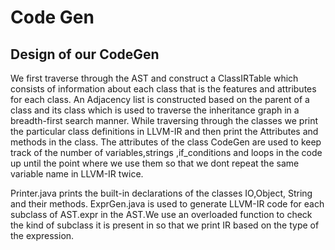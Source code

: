 # Code Gen



## Design of our CodeGen

We first traverse through the AST and construct a ClassIRTable which consists of information about each class that is the features and attributes for each class. An Adjacency list is constructed based on the parent of a class and its class which is used to traverse the inheritance graph in a breadth-first search manner. While traversing through the classes we print the particular class definitions in LLVM-IR and then print the Attributes and methods in the class. The attributes of the class CodeGen are used to keep track of the number of variables,strings ,if_conditions and loops in the code up until the point where we use them so that we dont repeat the same variable name in LLVM-IR twice.

Printer.java prints the built-in declarations of the classes IO,Object, String and their methods.
ExprGen.java is used to generate LLVM-IR code for each subclass of AST.expr in the AST.We use an overloaded function to check the kind of subclass it is present in so that we print IR based on the type of the expression.